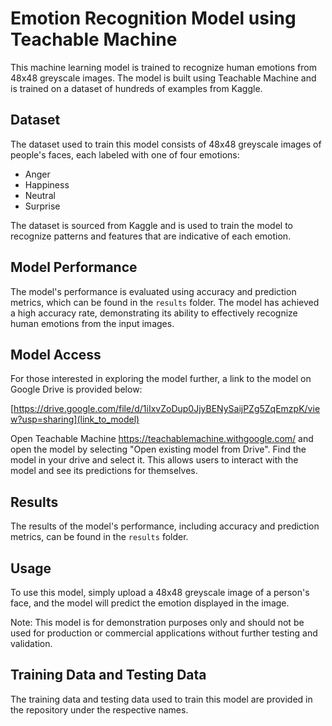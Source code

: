 

# Emotion Recognition Model using Teachable Machine

This machine learning model is trained to recognize human emotions from 48x48 greyscale images. The model is built using Teachable Machine and is trained on a dataset of hundreds of examples from Kaggle.

## Dataset

The dataset used to train this model consists of 48x48 greyscale images of people's faces, each labeled with one of four emotions:

* Anger
* Happiness
* Neutral
* Surprise

The dataset is sourced from Kaggle and is used to train the model to recognize patterns and features that are indicative of each emotion.

## Model Performance

The model's performance is evaluated using accuracy and prediction metrics, which can be found in the `results` folder. The model has achieved a high accuracy rate, demonstrating its ability to effectively recognize human emotions from the input images.

## Model Access

For those interested in exploring the model further, a link to the model on Google Drive is provided below:

[https://drive.google.com/file/d/1iIxvZoDup0JjyBENySaijPZg5ZqEmzpK/view?usp=sharing](link_to_model)

Open Teachable Machine https://teachablemachine.withgoogle.com/ and open the model by selecting "Open existing model from Drive". Find the model in your drive and select it. This allows users to interact with the model and see its predictions for themselves.

## Results

The results of the model's performance, including accuracy and prediction metrics, can be found in the `results` folder.

## Usage

To use this model, simply upload a 48x48 greyscale image of a person's face, and the model will predict the emotion displayed in the image.

Note: This model is for demonstration purposes only and should not be used for production or commercial applications without further testing and validation.

## Training Data and Testing Data
The training data and testing data used to train this model are provided in the repository under the respective names.